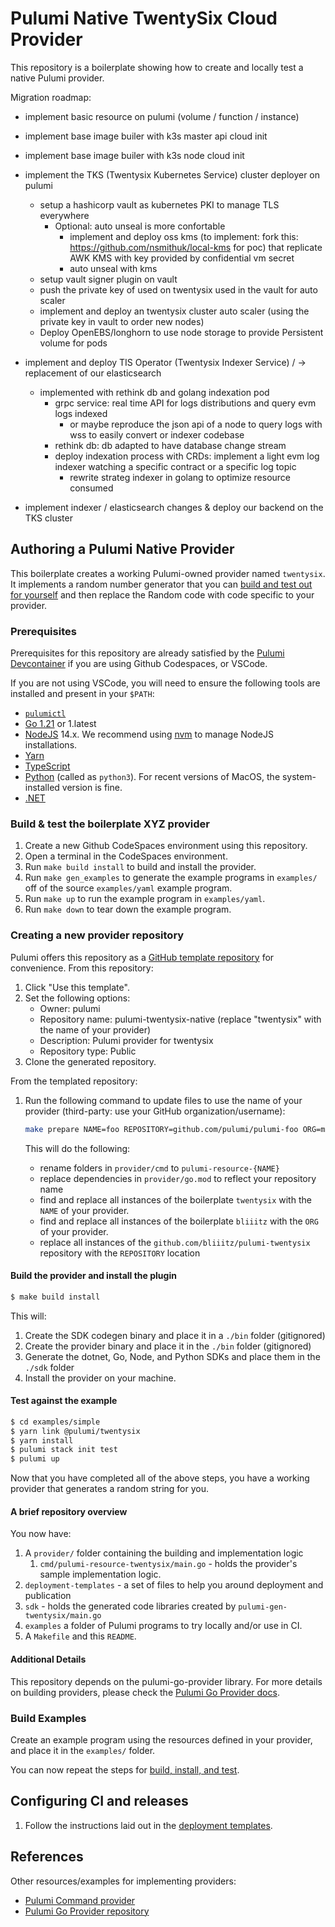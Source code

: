 # Pulumi Native TwentySix Cloud Provider

This repository is a boilerplate showing how to create and locally test a native Pulumi provider.


Migration roadmap:
- implement basic resource on pulumi (volume / function / instance)
- implement base image builer with k3s master api cloud init 
- implement base image builer with k3s node cloud init 
- implement the TKS (Twentysix Kubernetes Service) cluster deployer on pulumi
   - setup a hashicorp vault as kubernetes PKI to manage TLS everywhere
      - Optional: auto unseal is more confortable
         - implement and deploy oss kms (to implement: fork this: https://github.com/nsmithuk/local-kms for poc) that replicate AWK KMS with key 
            provided by confidential vm secret
         - auto unseal with kms
   - setup vault signer plugin on vault
   - push the private key of used on twentysix used in the vault for auto scaler
   - implement and deploy an twentysix cluster auto scaler (using the private key in vault to order new nodes)
   - Deploy OpenEBS/longhorn to use node storage to provide Persistent volume for pods


- implement and deploy TIS Operator (Twentysix Indexer Service) / -> replacement of our elasticsearch
   - implemented with rethink db and golang indexation pod
      - grpc service: real time API for logs distributions and query evm logs indexed
         - or maybe reproduce the json api of a node to query logs with wss to easily convert or indexer codebase
      - rethink db: db adapted to have database change stream
      - deploy indexation process with CRDs: implement a light evm log indexer watching a specific contract or a specific log topic
         - rewrite strateg indexer in golang to optimize resource consumed

- implement indexer / elasticsearch changes & deploy our backend on the TKS cluster

## Authoring a Pulumi Native Provider

This boilerplate creates a working Pulumi-owned provider named `twentysix`.
It implements a random number generator that you can [build and test out for yourself](#test-against-the-example) and then replace the Random code with code specific to your provider.


### Prerequisites

Prerequisites for this repository are already satisfied by the [Pulumi Devcontainer](https://github.com/pulumi/devcontainer) if you are using Github Codespaces, or VSCode.

If you are not using VSCode, you will need to ensure the following tools are installed and present in your `$PATH`:

* [`pulumictl`](https://github.com/pulumi/pulumictl#installation)
* [Go 1.21](https://golang.org/dl/) or 1.latest
* [NodeJS](https://nodejs.org/en/) 14.x.  We recommend using [nvm](https://github.com/nvm-sh/nvm) to manage NodeJS installations.
* [Yarn](https://yarnpkg.com/)
* [TypeScript](https://www.typescriptlang.org/)
* [Python](https://www.python.org/downloads/) (called as `python3`).  For recent versions of MacOS, the system-installed version is fine.
* [.NET](https://dotnet.microsoft.com/download)


### Build & test the boilerplate XYZ provider

1. Create a new Github CodeSpaces environment using this repository.
1. Open a terminal in the CodeSpaces environment.
1. Run `make build install` to build and install the provider.
1. Run `make gen_examples` to generate the example programs in `examples/` off of the source `examples/yaml` example program.
1. Run `make up` to run the example program in `examples/yaml`.
1. Run `make down` to tear down the example program.

### Creating a new provider repository

Pulumi offers this repository as a [GitHub template repository](https://docs.github.com/en/repositories/creating-and-managing-repositories/creating-a-repository-from-a-template) for convenience.  From this repository:

1. Click "Use this template".
1. Set the following options:
   * Owner: pulumi 
   * Repository name: pulumi-twentysix-native (replace "twentysix" with the name of your provider)
   * Description: Pulumi provider for twentysix
   * Repository type: Public
1. Clone the generated repository.

From the templated repository:

1. Run the following command to update files to use the name of your provider (third-party: use your GitHub organization/username):

    ```bash
    make prepare NAME=foo REPOSITORY=github.com/pulumi/pulumi-foo ORG=myorg
    ```

   This will do the following:
   - rename folders in `provider/cmd` to `pulumi-resource-{NAME}`
   - replace dependencies in `provider/go.mod` to reflect your repository name
   - find and replace all instances of the boilerplate `twentysix` with the `NAME` of your provider.
   - find and replace all instances of the boilerplate `bliiitz` with the `ORG` of your provider.
   - replace all instances of the `github.com/bliiitz/pulumi-twentysix` repository with the `REPOSITORY` location

#### Build the provider and install the plugin

   ```bash
   $ make build install
   ```
   
This will:

1. Create the SDK codegen binary and place it in a `./bin` folder (gitignored)
2. Create the provider binary and place it in the `./bin` folder (gitignored)
3. Generate the dotnet, Go, Node, and Python SDKs and place them in the `./sdk` folder
4. Install the provider on your machine.

#### Test against the example
   
```bash
$ cd examples/simple
$ yarn link @pulumi/twentysix
$ yarn install
$ pulumi stack init test
$ pulumi up
```

Now that you have completed all of the above steps, you have a working provider that generates a random string for you.

#### A brief repository overview

You now have:

1. A `provider/` folder containing the building and implementation logic
    1. `cmd/pulumi-resource-twentysix/main.go` - holds the provider's sample implementation logic.
2. `deployment-templates` - a set of files to help you around deployment and publication
3. `sdk` - holds the generated code libraries created by `pulumi-gen-twentysix/main.go`
4. `examples` a folder of Pulumi programs to try locally and/or use in CI.
5. A `Makefile` and this `README`.

#### Additional Details

This repository depends on the pulumi-go-provider library. For more details on building providers, please check
the [Pulumi Go Provider docs](https://github.com/pulumi/pulumi-go-provider).

### Build Examples

Create an example program using the resources defined in your provider, and place it in the `examples/` folder.

You can now repeat the steps for [build, install, and test](#test-against-the-example).

## Configuring CI and releases

1. Follow the instructions laid out in the [deployment templates](./deployment-templates/README-DEPLOYMENT.md).

## References

Other resources/examples for implementing providers:
* [Pulumi Command provider](https://github.com/pulumi/pulumi-command/blob/master/provider/pkg/provider/provider.go)
* [Pulumi Go Provider repository](https://github.com/pulumi/pulumi-go-provider)
